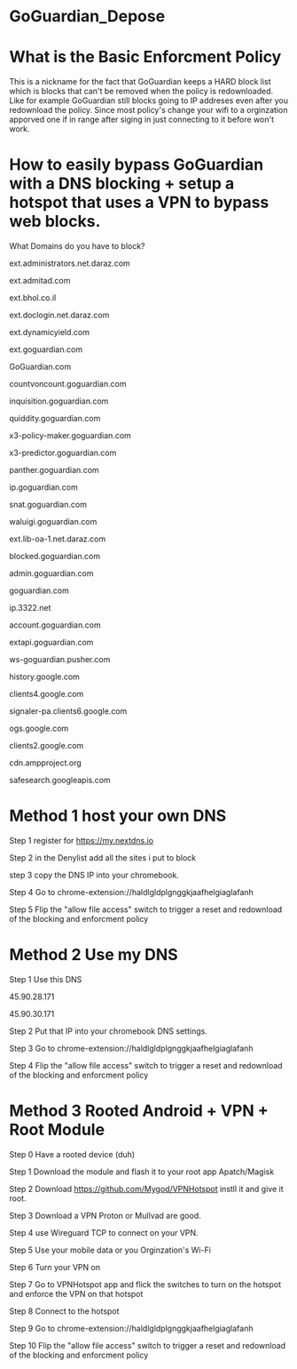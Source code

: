 # GoGuardian_Depose
# What is the Basic Enforcment Policy 

This is a nickname for the fact that GoGuardian keeps a HARD block list which is blocks that can't be removed when the policy is redownloaded. 
Like for example GoGuardian still blocks going to IP addreses even after you redownload the policy. 
Since most policy's change your wifi to a orginzation apporved one if in range after siging in just connecting to it before won't work.

# How to easily bypass GoGuardian with a DNS blocking + setup a hotspot that uses a VPN to bypass web blocks.

What Domains do you have to block?

ext.administrators.net.daraz.com

ext.admitad.com

ext.bhol.co.il

ext.doclogin.net.daraz.com

ext.dynamicyield.com

ext.goguardian.com

GoGuardian.com

countvoncount.goguardian.com

inquisition.goguardian.com

quiddity.goguardian.com

x3-policy-maker.goguardian.com

x3-predictor.goguardian.com

panther.goguardian.com

ip.goguardian.com

snat.goguardian.com

waluigi.goguardian.com

ext.lib-oa-1.net.daraz.com

blocked.goguardian.com

admin.goguardian.com

goguardian.com

ip.3322.net

account.goguardian.com

extapi.goguardian.com

ws-goguardian.pusher.com

history.google.com

clients4.google.com

signaler-pa.clients6.google.com

ogs.google.com

clients2.google.com

cdn.ampproject.org

safesearch.googleapis.com

# Method 1 host your own DNS 

Step 1 register for https://my.nextdns.io

Step 2 in the Denylist add all the sites i put to block

step 3 copy the DNS IP into your chromebook.

Step 4
Go to chrome-extension://haldlgldplgnggkjaafhelgiaglafanh 

Step 5
Flip the "allow file access" switch to trigger a reset and redownload of the blocking and enforcment policy

# Method 2 Use my DNS

Step 1 Use this DNS 

45.90.28.171

45.90.30.171

Step 2 
Put that IP into your chromebook DNS settings.

Step 3
Go to chrome-extension://haldlgldplgnggkjaafhelgiaglafanh 

Step 4
Flip the "allow file access" switch to trigger a reset and redownload of the blocking and enforcment policy

# Method 3 Rooted Android + VPN + Root Module 

Step 0 
Have a rooted device (duh)

Step 1 
Download the module and flash it to your root app Apatch/Magisk

Step 2
Download https://github.com/Mygod/VPNHotspot instll it and give it root.

Step 3 
Download a VPN Proton or Mullvad are good.

Step 4 
use Wireguard TCP to connect on your VPN.

Step 5 
Use your mobile data or you Orginzation's Wi-Fi

Step 6 
Turn your VPN on 

Step 7 
Go to VPNHotspot app and flick the switches to turn on the hotspot and enforce the VPN on that hotspot

Step 8 
Connect to the hotspot

Step 9 
Go to chrome-extension://haldlgldplgnggkjaafhelgiaglafanh 

Step 10 
Flip the "allow file access" switch to trigger a reset and redownload of the blocking and enforcment policy


